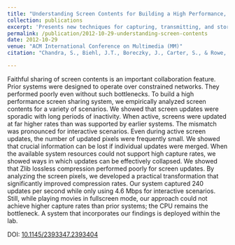 ```yaml
---
title: "Understanding Screen Contents for Building a High Performance, Real Time Screen Sharing System"
collection: publications
excerpt: 'Presents new techniques for capturing, transmitting, and storing screen content in collaboration systems.'
permalink: /publication/2012-10-29-understanding-screen-contents
date: 2012-10-29
venue: "ACM International Conference on Multimedia (MM)"
citation: "Chandra, S., Biehl, J.T., Boreczky, J., Carter, S., & Rowe, L.A. 2012. Understanding Screen Contents for Building a High Performance, Real Time Screen Sharing System. <i>In Proceedings of the 20th ACM International Conference on Multimedia (MM '12)</i>. ACM, New York, NY, USA, 389-398."

---
```

Faithful sharing of screen contents is an important collaboration feature. Prior systems were designed to operate over constrained networks. They performed poorly even without such bottlenecks. To build a high performance screen sharing system, we empirically analyzed screen contents for a variety of scenarios. We showed that screen updates were sporadic with long periods of inactivity. When active, screens were updated at far higher rates than was supported by earlier systems. The mismatch was pronounced for interactive scenarios. Even during active screen updates, the number of updated pixels were frequently small. We showed that crucial information can be lost if individual updates were merged. When the available system resources could not support high capture rates, we showed ways in which updates can be effectively collapsed. We showed that Zlib lossless compression performed poorly for screen updates. By analyzing the screen pixels, we developed a practical transformation that significantly improved compression rates. Our system captured 240 updates per second while only using 4.6 Mbps for interactive scenarios. Still, while playing movies in fullscreen mode, our approach could not achieve higher capture rates than prior systems; the CPU remains the bottleneck. A system that incorporates our findings is deployed within the lab.

DOI: [10.1145/2393347.2393404](https://doi.org/10.1145/2393347.2393404)
